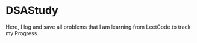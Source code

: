 # DSAStudy

Here, I log and save all problems that I am learning from LeetCode to track my Progress
